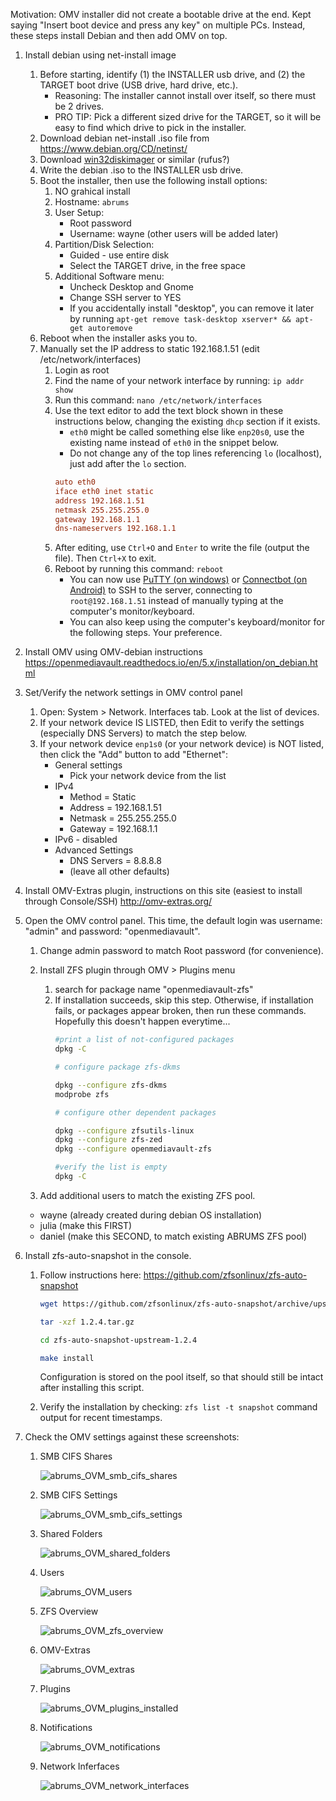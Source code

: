 Motivation: OMV installer did not create a bootable drive at the end. Kept saying "Insert boot device and press any key" on multiple PCs.
Instead, these steps install Debian and then add OMV on top.


1. Install debian using net-install image
    1. Before starting, identify (1) the INSTALLER usb drive, and (2) the TARGET boot drive (USB drive, hard drive, etc.).
        - Reasoning: The installer cannot install over itself, so there must be 2 drives.
        - PRO TIP: Pick a different sized drive for the TARGET, so it will be easy to find which drive to pick in the installer.
    3. Download debian net-install .iso file from https://www.debian.org/CD/netinst/
    4. Download [win32diskimager](https://sourceforge.net/projects/win32diskimager/) or similar (rufus?)
    5. Write the debian .iso to the INSTALLER usb drive.
    6. Boot the installer, then use the following install options:
        1. NO grahical install
        1. Hostname: `abrums`
        1. User Setup:
            - Root password
            - Username: wayne (other users will be added later)
        1. Partition/Disk Selection:
            - Guided - use entire disk
            - Select the TARGET drive, in the free space 
        1. Additional Software menu:
            - Uncheck Desktop and Gnome
            - Change SSH server to YES
            - If you accidentally install "desktop", you can remove it later by running `apt-get remove task-desktop xserver* && apt-get autoremove`
    7. Reboot when the installer asks you to.
    8. Manually set the IP address to static 192.168.1.51 (edit /etc/network/interfaces)
        1. Login as root
        1. Find the name of your network interface by running: `ip addr show`
        2. Run this command: `nano /etc/network/interfaces`
        3. Use the text editor to add the text block shown in these instructions below, changing the existing `dhcp` section if it exists.
            - `eth0` might be called something else like `enp20s0`, use the existing name instead of `eth0` in the snippet below.
            - Do not change any of the top lines referencing `lo` (localhost), just add after the `lo` section.
            ```conf
            auto eth0
            iface eth0 inet static
            address 192.168.1.51
            netmask 255.255.255.0
            gateway 192.168.1.1
            dns-nameservers 192.168.1.1
            ```
        4. After editing, use `Ctrl+O` and `Enter` to write the file (output the file). Then `Ctrl+X` to exit.
        5. Reboot by running this command: `reboot`
            - You can now use [PuTTY (on windows)](https://www.chiark.greenend.org.uk/~sgtatham/putty/latest.html) or [Connectbot (on Android)](https://play.google.com/store/apps/details?id=org.connectbot) to SSH to the server, connecting to `root@192.168.1.51` instead of manually typing at the computer's monitor/keyboard.
            - You can also keep using the computer's keyboard/monitor for the following steps. Your preference.
1. Install OMV using OMV-debian instructions
    https://openmediavault.readthedocs.io/en/5.x/installation/on_debian.html
1. Set/Verify the network settings in OMV control panel
    1. Open:  System > Network.  Interfaces tab. Look at the list of devices.
    2. If your network device IS LISTED, then Edit to verify the settings (especially DNS Servers) to match the step below.
    3. If your network device `enp1s0` (or your network device) is NOT listed, then click the "Add" button to add "Ethernet":
        - General settings
            - Pick your network device from the list
        - IPv4
            - Method = Static
            - Address = 192.168.1.51
            - Netmask = 255.255.255.0
            - Gateway = 192.168.1.1
        - IPv6 - disabled
        - Advanced Settings
            - DNS Servers = 8.8.8.8
            - (leave all other defaults)
3. Install OMV-Extras plugin, instructions on this site (easiest to install through Console/SSH)
    http://omv-extras.org/
1. Open the OMV control panel. This time, the default login was username: "admin" and password: "openmediavault".
    1. Change admin password to match Root password (for convenience). 
    1. Install ZFS plugin through OMV > Plugins menu
        1. search for package name "openmediavault-zfs"
        2. If installation succeeds, skip this step.
            Otherwise, if installation fails, or packages appear broken, then run these commands. Hopefully this doesn't happen everytime...
            ```sh
            #print a list of not-configured packages
            dpkg -C

            # configure package zfs-dkms

            dpkg --configure zfs-dkms
            modprobe zfs

            # configure other dependent packages

            dpkg --configure zfsutils-linux
            dpkg --configure zfs-zed
            dpkg --configure openmediavault-zfs

            #verify the list is empty
            dpkg -C
            ```

    1. Add additional users to match the existing ZFS pool.
      - wayne (already created during debian OS installation)
      - julia (make this FIRST)
      - daniel (make this SECOND, to match existing ABRUMS ZFS pool)

1. Install zfs-auto-snapshot in the console. 
    1. Follow instructions here: https://github.com/zfsonlinux/zfs-auto-snapshot
        ```sh
        wget https://github.com/zfsonlinux/zfs-auto-snapshot/archive/upstream/1.2.4.tar.gz

        tar -xzf 1.2.4.tar.gz

        cd zfs-auto-snapshot-upstream-1.2.4

        make install
        ```
            
        Configuration is stored on the pool itself, so that should still be intact after installing this script.


    1. Verify the installation by checking: `zfs list -t snapshot` command output for recent timestamps.


1. Check the OMV settings against these screenshots:

    1. SMB CIFS Shares

        ![abrums_OVM_smb_cifs_shares](https://user-images.githubusercontent.com/45136864/149630951-db8430c5-4cc2-478b-992a-2506ea33f80f.png)

    1. SMB CIFS Settings

        ![abrums_OVM_smb_cifs_settings](https://user-images.githubusercontent.com/45136864/149630975-e3a77085-cad2-4efd-8459-834ebffc87c5.png)

    1. Shared Folders

        ![abrums_OVM_shared_folders](https://user-images.githubusercontent.com/45136864/149630984-8d35800b-dfeb-499b-9afd-b3f699250e52.png)

    1. Users

        ![abrums_OVM_users](https://user-images.githubusercontent.com/45136864/149631002-7f057493-028c-41e6-80e8-4b4e8aa4c162.png)

    1. ZFS Overview

        ![abrums_OVM_zfs_overview](https://user-images.githubusercontent.com/45136864/149631016-f80f9824-ec50-40f8-92e1-b9c7b889946e.png)

    1. OMV-Extras

        ![abrums_OVM_extras](https://user-images.githubusercontent.com/45136864/149631037-6b74bdc8-8f68-4f29-bad7-1fdfbf16709f.png)

    1. Plugins

        ![abrums_OVM_plugins_installed](https://user-images.githubusercontent.com/45136864/149631055-77e8129c-11a6-424f-8c64-d2630c0fd9b0.png)

    1. Notifications

        ![abrums_OVM_notifications](https://user-images.githubusercontent.com/45136864/149631102-8dfc5567-3b5d-478f-ac4b-8724927627fe.png)

    1. Network Inferfaces

        ![abrums_OVM_network_interfaces](https://user-images.githubusercontent.com/45136864/149631120-0c4547f0-30d6-4ea2-9dbf-3738128d3759.png)
